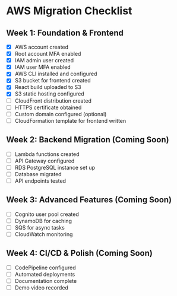 # AWS Migration Checklist

## Week 1: Foundation & Frontend

- [x] AWS account created
- [x] Root account MFA enabled
- [x] IAM admin user created
- [x] IAM user MFA enabled
- [x] AWS CLI installed and configured
- [x] S3 bucket for frontend created
- [x] React build uploaded to S3
- [x] S3 static hosting configured
- [ ] CloudFront distribution created
- [ ] HTTPS certificate obtained
- [ ] Custom domain configured (optional)
- [ ] CloudFormation template for frontend written

## Week 2: Backend Migration (Coming Soon)

- [ ] Lambda functions created
- [ ] API Gateway configured
- [ ] RDS PostgreSQL instance set up
- [ ] Database migrated
- [ ] API endpoints tested

## Week 3: Advanced Features (Coming Soon)

- [ ] Cognito user pool created
- [ ] DynamoDB for caching
- [ ] SQS for async tasks
- [ ] CloudWatch monitoring

## Week 4: CI/CD & Polish (Coming Soon)

- [ ] CodePipeline configured
- [ ] Automated deployments
- [ ] Documentation complete
- [ ] Demo video recorded
